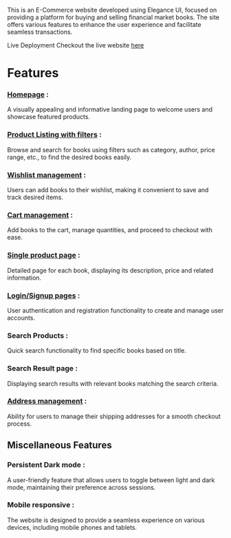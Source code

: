 This is an E-Commerce website developed using Elegance UI, focused on providing a platform for buying and selling financial market books. The site offers various features to enhance the user experience and facilitate seamless transactions.

Live Deployment
Checkout the live website [here](https://book-stop.vercel.app/)

# Features

 ### [Homepage](https://book-stop.vercel.app/)  : 
 A visually appealing and informative landing page to welcome users and showcase featured products.
    
 ### [Product Listing with filters](https://book-stop.vercel.app/productListing)  : 
 Browse and search for books using filters such as category, author, price range, etc., to find the desired books easily.
    
 ### [Wishlist management](https://book-stop.vercel.app/Wishlist)  : 
 Users can add books to their wishlist, making it convenient to save and track desired items.
    
 ### [Cart management](https://book-stop.vercel.app/cart)  : 
 Add books to the cart, manage quantities, and proceed to checkout with ease.
    
 ### [Single product page](https://book-stop.vercel.app/productListing/stock1)  : 
 Detailed page for each book, displaying its description, price and related information.
    
 ### [Login/Signup pages](https://book-stop.vercel.app/login)  : 
 User authentication and registration functionality to create and manage user accounts.
    
 ### Search Products  : 
 Quick search functionality to find specific books based on title.
    
 ### Search Result page  : 
 Displaying search results with relevant books matching the search criteria.
    
 ### [Address management](https://book-stop.vercel.app/address)  : 
 Ability for users to manage their shipping addresses for a smooth checkout process.  

## Miscellaneous Features

   ### Persistent Dark mode  :
   A user-friendly feature that allows users to toggle between light and dark mode, maintaining their preference across sessions.
  ### Mobile responsive  : 
  The website is designed to provide a seamless experience on various devices, including mobile phones and tablets.

